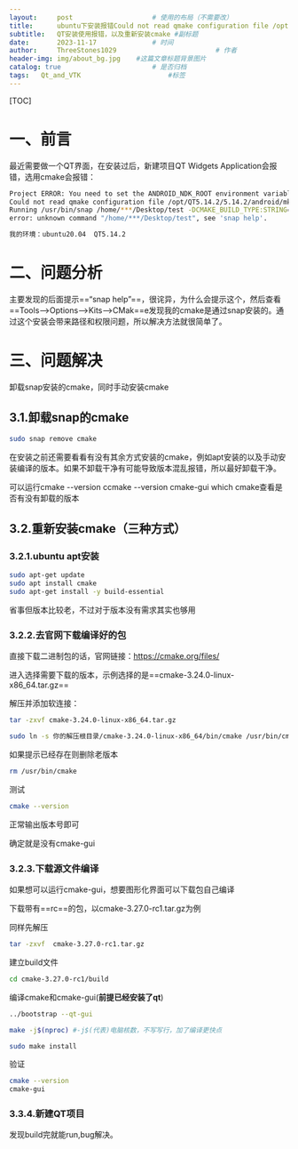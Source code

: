 ```yaml
---
layout:     post   				    # 使用的布局（不需要改）
title:      ubuntu下安装报错Could not read qmake configuration file /opt/QT5.14.2/5.14.2/android/mkspecs/android-clang/qmake.conf.				# 标题 
subtitle:   QT安装使用报错，以及重新安装cmake #副标题
date:       2023-11-17 				# 时间
author:     ThreeStones1029 						# 作者
header-img: img/about_bg.jpg 	#这篇文章标题背景图片
catalog: true 						# 是否归档
tags:	Qt_and_VTK						#标签
---
```


[TOC]

# 一、前言

最近需要做一个QT界面，在安装过后，新建项目QT Widgets Application会报错，选用cmake会报错：

~~~bash
Project ERROR: You need to set the ANDROID_NDK_ROOT environment variable to point to your Android NDK.
Could not read qmake configuration file /opt/QT5.14.2/5.14.2/android/mkspecs/android-clang/qmake.conf.
Running /usr/bin/snap /home/***/Desktop/test -DCMAKE_BUILD_TYPE:STRING=Debug -DCMAKE_CXX_COMPILER:STRING=/usr/bin/g++ -DCMAKE_C_COMPILER:STRING=/usr/bin/gcc -DCMAKE_PREFIX_PATH:STRING=/opt/QT5.14.2/5.14.2/gcc_64 -DQT_QMAKE_EXECUTABLE:STRING=/opt/QT5.14.2/5.14.2/gcc_64/bin/qmake in /home/***/Desktop/build-test-Desktop_Qt_5_14_2_GCC_64bit-Debug.
error: unknown command "/home/***/Desktop/test", see 'snap help'.
~~~

~~~bash
我的环境：ubuntu20.04  QT5.14.2
~~~

# 二、问题分析

主要发现的后面提示==“snap help”==，很诧异，为什么会提示这个，然后查看==Tools-->Options-->Kits-->CMak==e发现我的cmake是通过snap安装的。通过这个安装会带来路径和权限问题，所以解决方法就很简单了。

# 三、问题解决

卸载snap安装的cmake，同时手动安装cmake

## 3.1.卸载snap的cmake

~~~bash
sudo snap remove cmake
~~~

在安装之前还需要看看有没有其余方式安装的cmake，例如apt安装的以及手动安装编译的版本。如果不卸载干净有可能导致版本混乱报错，所以最好卸载干净。

可以运行cmake --version ccmake --version cmake-gui which cmake查看是否有没有卸载的版本

## 3.2.重新安装cmake（三种方式）

### 3.2.1.ubuntu apt安装

~~~bash
sudo apt-get update
sudo apt install cmake
sudo apt-get install -y build-essential
~~~

省事但版本比较老，不过对于版本没有需求其实也够用

### 3.2.2.去官网下载编译好的包

直接下载二进制包的话，官网链接：https://cmake.org/files/

进入选择需要下载的版本，示例选择的是==cmake-3.24.0-linux-x86_64.tar.gz==

解压并添加软连接：

~~~bash
tar -zxvf cmake-3.24.0-linux-x86_64.tar.gz
~~~

~~~bash
sudo ln -s 你的解压根目录/cmake-3.24.0-linux-x86_64/bin/cmake /usr/bin/cmake
~~~

如果提示已经存在则删除老版本

~~~bash
rm /usr/bin/cmake
~~~

测试

~~~bash
cmake --version
~~~

正常输出版本号即可

确定就是没有cmake-gui

### 3.2.3.下载源文件编译

如果想可以运行cmake-gui，想要图形化界面可以下载包自己编译

下载带有==rc==的包，以cmake-3.27.0-rc1.tar.gz为例

同样先解压

~~~bash
tar -zxvf  cmake-3.27.0-rc1.tar.gz
~~~

建立build文件

~~~bash
cd cmake-3.27.0-rc1/build
~~~

编译cmake和cmake-gui(**前提已经安装了qt**)

~~~bash
../bootstrap --qt-gui
~~~

~~~bash
make -j$(nproc) #-j$(代表)电脑核数，不写写行，加了编译更快点
~~~

~~~bash
sudo make install
~~~

验证

~~~bash
cmake --version
cmake-gui
~~~

### 3.3.4.新建QT项目

发现build完就能run,bug解决。
